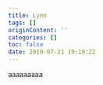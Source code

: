 ```yaml
---
title: Lynn
tags: []
originContent: ''
categories: []
toc: false
date: 2019-07-21 19:19:22
---
```


aaaaaaaaa